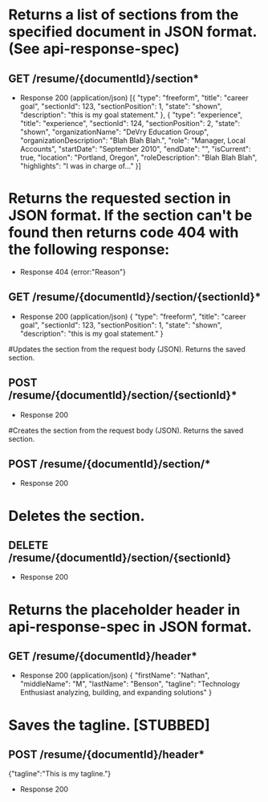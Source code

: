 # Returns a list of sections from the specified document in JSON format. (See api-response-spec)

## GET /resume/{documentId}/section*
+ Response 200 (application/json)
  [{
      "type": "freeform",
      "title": "career goal",
      "sectionId": 123,
      "sectionPosition": 1,
      "state": "shown",
      "description": "this is my goal statement."
    },
    {
      "type": "experience",
      "title": "experience",
      "sectionId": 124,
      "sectionPosition": 2,
      "state": "shown",
      "organizationName": "DeVry Education Group",
      "organizationDescription": "Blah Blah Blah.",
      "role": "Manager, Local Accounts",
      "startDate": "September 2010",
      "endDate": "",
      "isCurrent": true,
      "location": "Portland, Oregon",
      "roleDescription": "Blah Blah Blah",
      "highlights": "I was in charge of..."
    }]


# Returns the requested section in JSON format. If the section can't be found then returns code 404 with the following response:
+ Response 404 {error:"Reason"}

## GET /resume/{documentId}/section/{sectionId}*
+ Response 200 (application/json)
  {
    "type": "freeform",
    "title": "career goal",
    "sectionId": 123,
    "sectionPosition": 1,
    "state": "shown",
    "description": "this is my goal statement."
  }  



#Updates the section from the request body (JSON). Returns the saved section.
## POST /resume/{documentId}/section/{sectionId}*
+ Response 200

#Creates the section from the request body (JSON). Returns the saved section.
## POST /resume/{documentId}/section/*
+ Response 200


# Deletes the section.
## DELETE /resume/{documentId}/section/{sectionId}
+ Response 200


# Returns the placeholder header in api-response-spec in JSON format.
## GET /resume/{documentId}/header*
+ Response 200 (application/json)
  {
    "firstName": "Nathan",
    "middleName": "M",
    "lastName": "Benson",
    "tagline": "Technology Enthusiast analyzing, building, and expanding solutions"
  }

# Saves the tagline. [STUBBED]
## POST /resume/{documentId}/header*
{"tagline":"This is my tagline."}

+ Response 200


